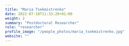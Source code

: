 ```yaml
---
title: "Maria Tsekmistrenko"
date: 2022-07-18T11:33:28+01:00
weight: 2
summary: "Postdoctoral Researcher"
role: "researcher"
profile_image: "/people_photos/maria_tsekmistrenko.jpg"
website: ""
---
```

